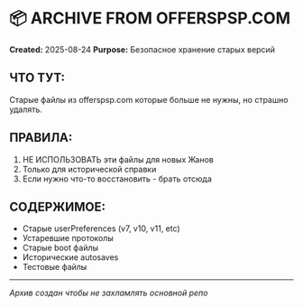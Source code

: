 # 📦 ARCHIVE FROM OFFERSPSP.COM
**Created:** 2025-08-24
**Purpose:** Безопасное хранение старых версий

## ЧТО ТУТ:
Старые файлы из offerspsp.com которые больше не нужны, но страшно удалять.

## ПРАВИЛА:
1. НЕ ИСПОЛЬЗОВАТЬ эти файлы для новых Жанов
2. Только для исторической справки
3. Если нужно что-то восстановить - брать отсюда

## СОДЕРЖИМОЕ:
- Старые userPreferences (v7, v10, v11, etc)
- Устаревшие протоколы
- Старые boot файлы
- Исторические autosaves
- Тестовые файлы

---
*Архив создан чтобы не захламлять основной репо*